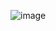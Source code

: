 ![image](https://user-images.githubusercontent.com/95719347/145284943-11276a42-d65c-411e-8f4b-1347570ef933.png)
